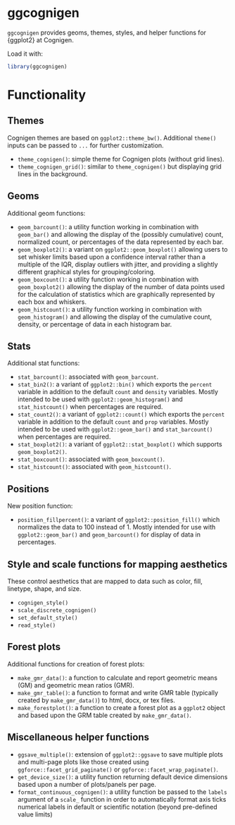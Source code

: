 # ggcognigen

`ggcognigen` provides geoms, themes, styles, and helper functions for {ggplot2} at Cognigen.

Load it with:
```r
library(ggcognigen)
```

# Functionality

## Themes

Cognigen themes are based on `ggplot2::theme_bw()`. Additional `theme()` inputs can be passed to `...` for further customization.

- `theme_cognigen()`: simple theme for Cognigen plots (without grid lines).
- `theme_cognigen_grid()`: similar to `theme_cognigen()` but displaying grid lines in the background.

## Geoms

Additional geom functions:

- `geom_barcount()`: a utility function working in combination with `geom_bar()` and allowing the display of the (possibly cumulative) count, normalized count, or percentages of the data represented by each bar.
- `geom_boxplot2()`: a variant on `ggplot2::geom_boxplot()` allowing users to set whisker limits based upon a confidence interval rather than a multiple of the IQR, display outliers with jitter, and providing a slightly different graphical styles for grouping/coloring.
- `geom_boxcount()`: a utility function working in combination with `geom_boxplot2()` allowing the display of the number of data points used for the calculation of statistics which are graphically represented by each box and whiskers.
- `geom_histcount()`: a utility function working in combination with `geom_histogram()` and allowing the display of the cumulative count, density, or percentage of data in each histogram bar.

## Stats

Additional stat functions:

- `stat_barcount()`: associated with `geom_barcount`.
- `stat_bin2()`: a variant of `ggplot2::bin()` which exports the `percent` variable in addition to the default `count` and `density` variables. Mostly intended to be used with `ggplot2::geom_histogram()` and `stat_histcount()` when percentages are required.
- `stat_count2()`: a variant of `ggplot2::count()` which exports the `percent` variable in addition to the default `count` and `prop` variables. Mostly intended to be used with `ggplot2::geom_bar()` and `stat_barcount()` when percentages are required.
- `stat_boxplot2()`: a variant of `ggplot2::stat_boxplot()` which supports `geom_boxplot2()`.
- `stat_boxcount()`: associated with `geom_boxcount()`.
- `stat_histcount()`: associated with `geom_histcount()`.

## Positions

New position function:

- `position_fillpercent()`: a variant of `ggplot2::position_fill()` which normalizes the data to 100 instead of 1. Mostly intended for use with `ggplot2::geom_bar()` and `geom_barcount()` for display of data in percentages.

## Style and scale functions for mapping aesthetics

These control aesthetics that are mapped to data such as color, fill, linetype, shape, and size.

- `cognigen_style()`
- `scale_discrete_cognigen()`
- `set_default_style()`
- `read_style()`

## Forest plots

Additional functions for creation of forest plots:

- `make_gmr_data()`: a function to calculate and report geometric means (GM) and geometric mean ratios (GMR).
- `make_gmr_table()`: a function to format and write GMR table (typically created by `make_gmr_data()`) to html, docx, or tex files.
- `make_forestplot()`: a function to create a forest plot as a `ggplot2` object and based upon the GRM table created by `make_gmr_data()`.

## Miscellaneous helper functions
- `ggsave_multiple()`: extension of `ggplot2::ggsave` to save multiple plots and multi-page plots like those created using `ggforce::facet_grid_paginate()` or `ggforce::facet_wrap_paginate()`.
- `get_device_size()`: a utility function returning default device dimensions based upon a number of plots/panels per page.
- `format_continuous_cognigen()`: a utility function be passed to the `labels` argument of a `scale_` function in order to automatically format axis ticks numerical labels in default or scientific notation (beyond pre-defined value limits)
